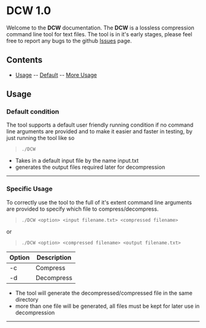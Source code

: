 # DCW 1.0
Welcome to the **DCW** documentation.
The **DCW** is a lossless compression command line tool for text files. 
The tool is in it's early stages, please feel free to report any bugs to the github [Issues](https://github.com/karimkohel/DCW/issues) page.

## Contents
- [Usage](https://github.com/karimkohel/DCW#usage)
-- [Default](https://github.com/karimkohel/DCW#default-condition)
-- [More Usage](https://github.com/karimkohel/DCW#specific-usage)


## Usage
### Default condition
The tool supports a default user friendly running condition if no command line arguments are provided and to make it easier and faster in testing, by just running the tool like so
> `./DCW`

- Takes in a default input file by the name input.txt
- generates the output files required later for decompression 

---
### Specific Usage
To correctly use the tool to the full of it's extent command line arguments are provided to specify which file to compress/decompress.
> `./DCW <option> <input filename.txt> <compressed filename>`

or

> `./DCW <option> <compressed filename> <output filename.txt>`

|Option | Description |  
| ----------- | ----------- |  
| -c | Compress |  
| -d | Decompress |

- The tool will generate the decompressed/compressed file in the same directory
- more than one file will be generated, all files must be kept for later use in decompression

---

